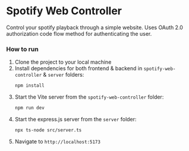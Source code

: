 # Spotify Web Controller
Control your spotify playback through a simple website. Uses OAuth 2.0 authorization code flow method for authenticating the user. 

### How to run
1. Clone the project to your local machine
2. Install dependencies for both frontend & backend  in ``spotify-web-controller`` & ``server`` folders:
   ```bash
   npm install
   ```
3. Start the Vite server from the ``spotify-web-controller`` folder:
   ```bash
   npm run dev
   ```
4. Start the express.js server from the ``server`` folder:
   ```bash
   npx ts-node src/server.ts
   ```
5. Navigate to ``http://localhost:5173``
